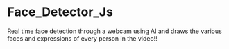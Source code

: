 # Face_Detector_Js
Real time face detection through a webcam using AI and draws the various faces and expressions of every person in the video!!
